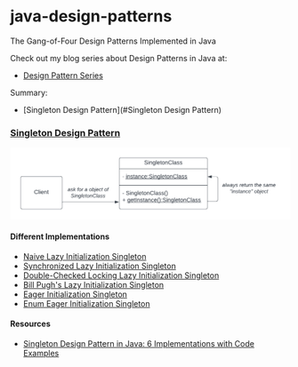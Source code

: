 # java-design-patterns
The Gang-of-Four Design Patterns Implemented in Java

Check out my blog series about Design Patterns in Java at:
- [Design Pattern Series](https://pedrolopesdev.com/series/design-patterns/)

Summary:
- [Singleton Design Pattern](#Singleton Design Pattern)

### [Singleton Design Pattern](https://pedrolopesdev.com/post/java-singleton-design-pattern-code-examples/)
![UML Design of Singleton Pattern](./src/main/resources/singleton-pattern.png)

#### Different Implementations
  - [Naive Lazy Initialization Singleton](./src/main/java/com/example/designpatterns/singleton/LazyInitSingleton.java) 
  - [Synchronized Lazy Initialization Singleton](./src/main/java/com/example/designpatterns/singleton/SynchronizedLazyInitSingleton.java) 
  - [Double-Checked Locking Lazy Initialization Singleton](./src/main/java/com/example/designpatterns/singleton/DoubleCheckedLockingSingleton.java) 
  - [Bill Pugh's Lazy Initialization Singleton](./src/main/java/com/example/designpatterns/singleton/BillPughSingleton.java)
  - [Eager Initialization Singleton](./src/main/java/com/example/designpatterns/singleton/EagerInitSingleton.java)
  - [Enum Eager Initialization Singleton](./src/main/java/com/example/designpatterns/singleton/EnumSingleton.java)

#### Resources

- [Singleton Design Pattern in Java: 6 Implementations with Code Examples](https://pedrolopesdev.com/post/java-singleton-design-pattern-code-examples/)

